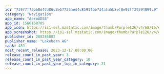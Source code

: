 ```yaml
---
id: "73977f75bb8d42d86c3e57736aed4c8591fbb734a5a5b8ef0e93ff39594899c9"
category: "Navigation"
app_name: "AeroADSB"
app_id: 1560168705
app_icon: https://is1-ssl.mzstatic.com/image/thumb/Purple126/v4/68/15/e3/6815e37b-cbca-9880-d212-b395aafb054f/AppIcon-0-0-1x_U007emarketing-0-7-0-sRGB-0-85-220.png/1024x1024bb.png
app_screenshot: https://is1-ssl.mzstatic.com/image/thumb/Purple126/v4/ee/97/fb/ee97fbbd-eaa1-1bf6-0c7e-c2564b80c1b3/1f09207f-3fc7-4e2f-99b4-00e652bad5fc_Simulator_Screen_Shot_-_iPhone_13_Pro_Max_-_2022-03-04_at_22.58.54.png/1284x2778bb.png
publisher_id: 288286082
publisher_name: "Lakehorn AG"
rank: 489
most_recent_release: 2023-12-17 00:00:00
release_count_in_past_year: 3
release_count_in_past_year_category: 10
release_count_in_past_year_top_in_category: 21
---
```

